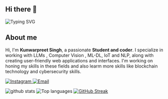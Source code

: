 ## Hi there 👋 
![Typing SVG](https://readme-typing-svg.demolab.com?font=Fira+Code&weight=900&size=40&repeat=false&vCenter=true&width=800&color=ff4f4f&lines=Kunwarpreet+Singh)

## About me
Hi, I'm **Kunwarpreet Singh**, a passionate **Student and coder**. I specialize in working with LLMs , Computer Vision , ML-DL, IoT and NLP, along with creating user-friendly web applications and interfaces. I'm working on honing my skills in these fields and also learm more skills like blockchain technology and cybersecurity skills.

<p>
  <a href="https://www.instagram.com/kunwar1908/" target="_blank">
    <img src="https://img.shields.io/badge/Instagram-E4405F?style=for-the-badge&logo=instagram&logoColor=white" alt="Instagram">
  </a>
  <a href="mailto:kunwarpreet1908@gmail.com" target="_blank">
    <img src="https://img.shields.io/badge/Email-D14836?style=for-the-badge&logo=gmail&logoColor=white" alt="Email">
  </a>
</p>

<!--
**kunwar1908/kunwar1908** is a ✨ _special_ ✨ repository because its `README.md` (this file) appears on your GitHub profile.

Here are some ideas to get you started:

- 🔭 I’m currently working on ...
- 🌱 I’m currently learning ...
- 👯 I’m looking to collaborate on ...
- 🤔 I’m looking for help with ...
- 💬 Ask me about ...
- 📫 How to reach me: ...
- 😄 Pronouns: ...
- ⚡ Fun fact: ...
-->
![github stats](https://github-readme-stats.vercel.app/api?username=kunwar1908&theme=radical")
![Top languages](https://github-readme-stats.vercel.app/api/top-langs/?username=kunwar1908&show_icons=true&theme=radical&cache_seconds=86400")
[![GitHub Streak](https://github-readme-streak-stats.herokuapp.com?user=kunwar1908)](https://git.io/streak-stats)
